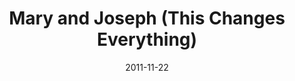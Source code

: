 ---
layout: music 
title: "Mary and Joseph (This Changes Everything)"
date: 2011-11-22 
description: "Original music from Awaited&#58; A Christmas Show."
audio: "http://www.crossroads.net/players/media/hq/04%20Mary%20And%20Joseph%20(This%20Changes%20Everything).mp3"
audio-duration: "05:44"
src: "http://s3.amazonaws.com/crossroads-media/images/legacy/content/DefaultVideoImage.jpg"
---